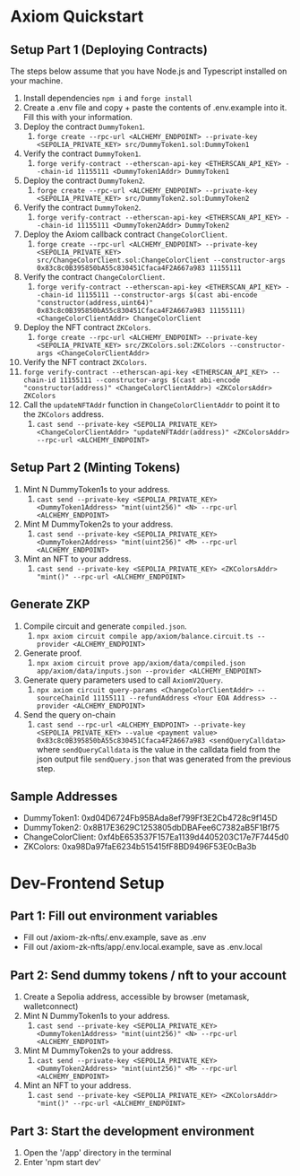 # Axiom Quickstart

## Setup Part 1 (Deploying Contracts)

The steps below assume that you have Node.js and Typescript installed on your machine.

1. Install dependencies `npm i` and `forge install`
2. Create a .env file and copy + paste the contents of .env.example into it. Fill this with your information.
3. Deploy the contract `DummyToken1`.
   1. `forge create --rpc-url <ALCHEMY_ENDPOINT> --private-key <SEPOLIA_PRIVATE_KEY> src/DummyToken1.sol:DummyToken1`
4. Verify the contract `DummyToken1`.
   1. `forge verify-contract --etherscan-api-key <ETHERSCAN_API_KEY> --chain-id 11155111 <DummyToken1Addr> DummyToken1`
5. Deploy the contract `DummyToken2`.
   1. `forge create --rpc-url <ALCHEMY_ENDPOINT> --private-key <SEPOLIA_PRIVATE_KEY> src/DummyToken2.sol:DummyToken2`
6. Verify the contract `DummyToken2`.
   1. `forge verify-contract --etherscan-api-key <ETHERSCAN_API_KEY> --chain-id 11155111 <DummyToken2Addr> DummyToken2`
7. Deploy the Axiom callback contract `ChangeColorClient`.
   1. `forge create --rpc-url <ALCHEMY_ENDPOINT> --private-key <SEPOLIA_PRIVATE_KEY> src/ChangeColorClient.sol:ChangeColorClient --constructor-args 0x83c8c0B395850bA55c830451Cfaca4F2A667a983 11155111`
8. Verify the contract `ChangeColorClient`.
   1. `forge verify-contract --etherscan-api-key <ETHERSCAN_API_KEY> --chain-id 11155111 --constructor-args $(cast abi-encode "constructor(address,uint64)" 0x83c8c0B395850bA55c830451Cfaca4F2A667a983 11155111) <ChangeColorClientAddr> ChangeColorClient`
9. Deploy the NFT contract `ZKColors`.
   1.  `forge create --rpc-url <ALCHEMY_ENDPOINT> --private-key <SEPOLIA_PRIVATE_KEY> src/ZKColors.sol:ZKColors --constructor-args <ChangeColorClientAddr>`
10. Verify the NFT contract `ZKColors`.
   1. `forge verify-contract --etherscan-api-key <ETHERSCAN_API_KEY> --chain-id 11155111 --constructor-args $(cast abi-encode "constructor(address)" <ChangeColorClientAddr>) <ZKColorsAddr> ZKColors`
11. Call the `updateNFTAddr` function in `ChangeColorClientAddr` to point it to the `ZKColors` address.
    1. `cast send --private-key <SEPOLIA_PRIVATE_KEY> <ChangeColorClientAddr> "updateNFTAddr(address)" <ZKColorsAddr> --rpc-url <ALCHEMY_ENDPOINT>`

## Setup Part 2 (Minting Tokens)

1. Mint N DummyToken1s to your address.
   1. `cast send --private-key <SEPOLIA_PRIVATE_KEY> <DummyToken1Address> "mint(uint256)" <N> --rpc-url <ALCHEMY_ENDPOINT>`
2. Mint M DummyToken2s to your address.
   1. `cast send --private-key <SEPOLIA_PRIVATE_KEY> <DummyToken2Address> "mint(uint256)" <M> --rpc-url <ALCHEMY_ENDPOINT>`
3. Mint an NFT to your address.
   1. `cast send --private-key <SEPOLIA_PRIVATE_KEY> <ZKColorsAddr> "mint()" --rpc-url <ALCHEMY_ENDPOINT>`

## Generate ZKP

1. Compile circuit and generate `compiled.json`.
   1. `npx axiom circuit compile app/axiom/balance.circuit.ts --provider <ALCHEMY_ENDPOINT>`
2. Generate proof.
   1. `npx axiom circuit prove app/axiom/data/compiled.json app/axiom/data/inputs.json --provider <ALCHEMY_ENDPOINT>`
3. Generate query parameters used to call `AxiomV2Query`.
   1. `npx axiom circuit query-params <ChangeColorClientAddr> --sourceChainId 11155111 --refundAddress <Your EOA Address> --provider <ALCHEMY_ENDPOINT>`
4. Send the query on-chain
   1. `cast send --rpc-url <ALCHEMY_ENDPOINT> --private-key <SEPOLIA_PRIVATE_KEY> --value <payment value> 0x83c8c0B395850bA55c830451Cfaca4F2A667a983 <sendQueryCalldata>` where `sendQueryCalldata` is the value in the calldata field from the json output file `sendQuery.json` that was generated from the previous step.



## Sample Addresses

- DummyToken1: 0xd04D6724Fb95BAda8ef799Ff3E2Cb4728c9f145D
- DummyToken2: 0x8B17E3629C1253805dbDBAFee6C7382aB5F1Bf75
- ChangeColorClient: 0xf4bE653537F157Ea1139d4405203C17e7F7445d0
- ZKColors: 0xa98Da97faE6234b515415fF8BD9496F53E0cBa3b



# Dev-Frontend Setup

## Part 1: Fill out environment variables
- Fill out /axiom-zk-nfts/.env.example, save as .env
- Fill out /axiom-zk-nfts/app/.env.local.example, save as .env.local

## Part 2: Send dummy tokens / nft to your account
1. Create a Sepolia address, accessible by browser (metamask, walletconnect)
2. Mint N DummyToken1s to your address.
   1. `cast send --private-key <SEPOLIA_PRIVATE_KEY> <DummyToken1Address> "mint(uint256)" <N> --rpc-url <ALCHEMY_ENDPOINT>`
3. Mint M DummyToken2s to your address.
   1. `cast send --private-key <SEPOLIA_PRIVATE_KEY> <DummyToken2Address> "mint(uint256)" <M> --rpc-url <ALCHEMY_ENDPOINT>`
4. Mint an NFT to your address.
   1. `cast send --private-key <SEPOLIA_PRIVATE_KEY> <ZKColorsAddr> "mint()" --rpc-url <ALCHEMY_ENDPOINT>`

## Part 3: Start the development environment
1. Open the '/app' directory in the terminal
2. Enter 'npm start dev'